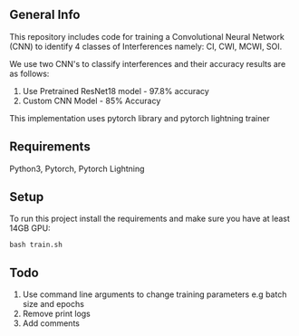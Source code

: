 ## General Info
This repository includes code for training a Convolutional Neural Network (CNN) to identify 4 classes of Interferences namely: CI, CWI, MCWI, SOI.

We use two CNN's to classify interferences and their accuracy results are as follows:
1. Use Pretrained ResNet18 model - 97.8% accuracy
2. Custom CNN Model - 85% Accuracy

This implementation uses pytorch library and pytorch lightning trainer

## Requirements
Python3, Pytorch, Pytorch Lightning

## Setup
To run this project install the requirements and make sure you have at least 14GB GPU:
```
bash train.sh
```

## Todo
1. Use command line arguments to change training parameters e.g batch size and epochs
2. Remove print logs
3. Add comments